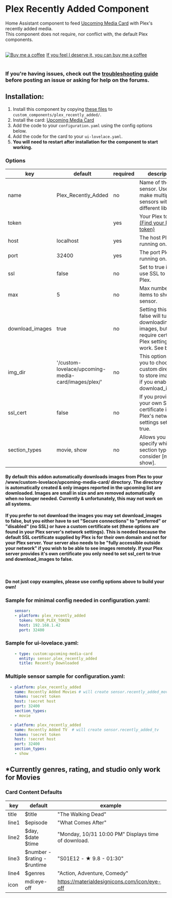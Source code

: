 # Plex Recently Added Component

Home Assistant component to feed [Upcoming Media Card](https://github.com/custom-cards/upcoming-media-card) with
Plex's recently added media.</br>
This component does not require, nor conflict with, the default Plex components.</br></br>
<link href="https://fonts.googleapis.com/css?family=Lato&subset=latin,latin-ext" rel="stylesheet"><a class="bmc-button" target="_blank" href="https://www.buymeacoffee.com/FgwNR2l"><img src="https://www.buymeacoffee.com/assets/img/BMC-btn-logo.svg" alt="Buy me a coffee"><span style="margin-left:5px">If you feel I deserve it, you can buy me a coffee</span></a></br>
</br>

### If you're having issues, check out the [troubleshooting guide](https://github.com/custom-cards/upcoming-media-card/blob/master/troubleshooting.md) before posting an issue or asking for help on the forums.

## Installation:
1. Install this component by copying [these files](https://github.com/custom-components/sensor.plex_recently_added/tree/master/custom_components/plex_recently_added) to `custom_components/plex_recently_added/`.
2. Install the card: [Upcoming Media Card](https://github.com/custom-cards/upcoming-media-card)
3. Add the code to your `configuration.yaml` using the config options below.
4. Add the code for the card to your `ui-lovelace.yaml`. 
5. **You will need to restart after installation for the component to start working.**

### Options

| key | default | required | description
| --- | --- | --- | ---
| name | Plex_Recently_Added | no | Name of the sensor. Useful to make multiple sensors with different libraries.
| token | | yes | Your Plex token [(Find your Plex token)](https://support.plex.tv/articles/204059436-finding-an-authentication-token-x-plex-token/)
| host | localhost | yes | The host Plex is running on.
| port | 32400 | yes | The port Plex is running on.
| ssl | false | no | Set to true if you use SSL to access Plex.
| max | 5 | no | Max number of items to show in sensor.
| download_images | true | no | Setting this to false will turn off downloading of images, but will require certain Plex settings to work. See below.
| img_dir | '/custom-lovelace/upcoming-media-card/images/plex/' | no | This option allows you to choose a custom directory to store images in if you enable download_images.
| ssl_cert | false | no | If you provide your own SSL certificate in Plex's network settings set this to true.
| section_types | movie, show | no | Allows you to specify which section types to consider [movie, show].

#### By default this addon automatically downloads images from Plex to your /www/custom-lovelace/upcoming-media-card/ directory. The directory is automatically created & only images reported in the upcoming list are downloaded. Images are small in size and are removed automatically when no longer needed. Currently & unfortunately, this may not work on all systems.

#### If you prefer to not download the images you may set download_images to false, but you either have to set "Secure connections" to "preferred" or "disabled" (no SSL) or have a custom certificate set (these options are found in your Plex server's network settings). This is needed because the default SSL certificate supplied by Plex is for their own domain and not for your Plex server. Your server also needs to be "fully accessible outside your network" if you wish to be able to see images remotely. If your Plex server provides it's own certificate you only need to set ssl_cert to true and download_images to false. 

</br></br>
**Do not just copy examples, please use config options above to build your own!**
### Sample for minimal config needed in configuration.yaml:
```yaml
    sensor:
    - platform: plex_recently_added
      token: YOUR_PLEX_TOKEN
      host: 192.168.1.42
      port: 32400
```
### Sample for ui-lovelace.yaml:
```yaml
    - type: custom:upcoming-media-card
      entity: sensor.plex_recently_added
      title: Recently Downloaded
```
### Multiple sensor sample for configuration.yaml:
```yaml
  - platform: plex_recently_added
    name: Recently Added Movies # will create sensor.recently_added_movies
    token: !secret token
    host: !secret host
    port: 32400
    section_types:
    - movie

  - platform: plex_recently_added
    name: Recently Added TV  # will create sensor.recently_added_tv
    token: !secret token
    host: !secret host
    port: 32400
    section_types:
    - show
```

## \*Currently genres, rating, and studio only work for Movies
### Card Content Defaults

| key | default | example |
| --- | --- | --- |
| title | $title | "The Walking Dead" |
| line1 | $episode | "What Comes After" |
| line2 | $day, $date $time | "Monday, 10/31 10:00 PM" Displays time of download.|
| line3 | $number - $rating - $runtime | "S01E12 - ★ 9.8 - 01:30"
| line4 | $genres | "Action, Adventure, Comedy" |
| icon | mdi:eye-off | https://materialdesignicons.com/icon/eye-off

